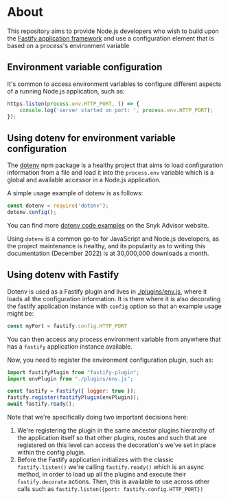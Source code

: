 # About

This repository aims to provide Node.js developers who wish to build upon the [Fastify application framework](https://www.fastify.io) and use a configuration element that is based on a process's environment variable

## Environment variable configuration

It's common to access environment variables to configure different aspects of a running
Node.js application, such as:

```javascript
https.listen(process.env.HTTP_PORT, () => {
    console.log('server started on port: ', process.env.HTTP_PORT);
});
```

## Using dotenv for environment variable configuration

The [dotenv](https://snyk.io/advisor/npm-package/dotenv) npm package is a healthy project that aims to load configuration information from a file and load it into the `process.env` variable which is a global and available accessor in a Node.js application.

A simple usage example of dotenv is as follows:

```javascript
const dotenv = require('dotenv');
dotenv.config();
```

You can find more [dotenv code examples](https://snyk.io/advisor/npm-package/dotenv#code-examples) on the Snyk Advisor website.

Using `dotenv` is a common go-to for JavaScript and Node.js developers, as the project maintenance is healthy, and its popularity as to writing this documentation (December 2022) is at 30,000,000 downloads a month.

## Using dotenv with Fastify

Dotenv is used as a Fastify plugin and lives in [./plugins/env.js](./plugins/env.js), 
where it loads all the configuration information. It is there where it is also decorating
the fastify application instance with `config` option so that an example usage might be:

```javascript
const myPort = fastify.config.HTTP_PORT
```

You can then access any process environment variable from anywhere that has a
`fastify` application instance available.

Now, you need to register the environment configuration plugin, such as:

```javascript
import fastifyPlugin from "fastify-plugin";
import envPlugin from "./plugins/env.js";

const fastify = Fastify({ logger: true });
fastify.register(fastifyPlugin(envPlugin));
await fastify.ready();
```

Note that we're specifically doing two important decisions here:
1. We're registering the plugin in the same ancestor plugins hierarchy of the application itself so that other plugins, routes and such that are registered on this level can access the decoration's we've set in place within the config plugin.
2. Before the Fastify application initializes with the classic `fastify.listen()` we're calling `fastify.ready()` which is an async method, in order to load up all the plugins and execute their `fastify.decorate` actions. Then, this is available to use across other calls such as `fastify.listen({port: fastify.config.HTTP_PORT})`


